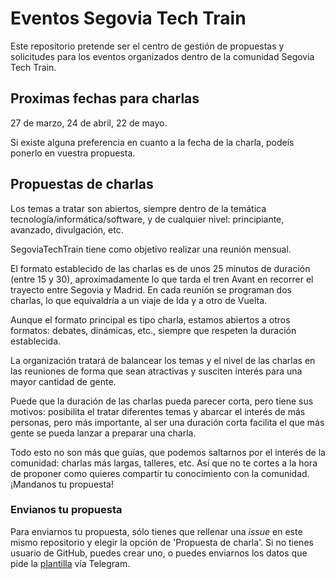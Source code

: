 # Eventos Segovia Tech Train

Este repositorio pretende ser el centro de gestión de propuestas y solicitudes para los eventos organizados dentro de la comunidad Segovia Tech Train.

## Proximas fechas para charlas

27 de marzo, 24 de abril, 22 de mayo.

Si existe alguna preferencia en cuanto a la fecha de la charla, podeís ponerlo en vuestra propuesta.

## Propuestas de charlas

Los temas a tratar son abiertos, siempre dentro de la temática tecnología/informática/software, y de cualquier nivel: principiante, avanzado, divulgación, etc.

SegoviaTechTrain tiene como objetivo realizar una reunión mensual.

El formato establecido de las charlas es de unos 25 minutos de duración (entre 15 y 30), aproximadamente lo que tarda el tren Avant en recorrer el trayecto entre Segovia y Madrid. En cada reunión se programan dos charlas, lo que equivaldría a un viaje de Ida y a otro de Vuelta.

Aunque el formato principal es tipo charla, estamos abiertos a otros formatos: debates, dinámicas, etc., siempre que respeten la duración establecida.

La organización tratará de balancear los temas y el nivel de las charlas en las reuniones de forma que sean atractivas y susciten interés para una mayor cantidad de gente.

Puede que la duración de las charlas pueda parecer corta, pero tiene sus motivos: posibilita el tratar diferentes temas y abarcar el interés de más personas, pero más importante, al ser una duración corta facilita el que más gente se pueda lanzar a preparar una charla.

Todo esto no son más que guías, que podemos saltarnos por el interés de la comunidad: charlas más largas, talleres, etc. Así que no te cortes a la hora de proponer como quieres compartir tu conocimiento con la comunidad. ¡Mandanos tu propuesta!


### Envianos tu propuesta

Para enviarnos tu propuesta, sólo tienes que rellenar una _issue_ en este mismo repositorio y elegir la opción de 'Propuesta de charla'.
Si no tienes usuario de GitHub, puedes crear uno, o puedes enviarnos los datos que pide la [plantilla](.github/ISSUE_TEMPLATE/propuesta-de-charla.md) vía Telegram.

 
